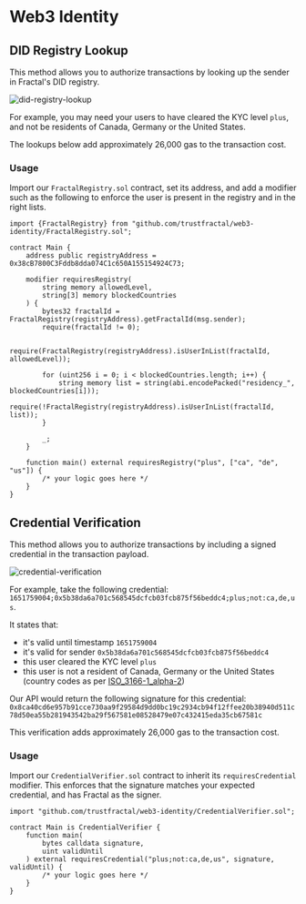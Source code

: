 # Web3 Identity

## DID Registry Lookup

This method allows you to authorize transactions by looking up the sender in Fractal's DID registry.

![did-registry-lookup](https://user-images.githubusercontent.com/365821/166913376-18c369d0-c6a9-49f9-97cf-e8774675b8c1.png)

For example, you may need your users to have cleared the KYC level `plus`, and not be residents of Canada, Germany or the United States.

The lookups below add approximately 26,000 gas to the transaction cost.

### Usage

Import our `FractalRegistry.sol` contract, set its address, and add a modifier such as the following to enforce the user is present in the registry and in the right lists.

```solidity
import {FractalRegistry} from "github.com/trustfractal/web3-identity/FractalRegistry.sol";

contract Main {
    address public registryAddress = 0x38cB7800C3Fddb8dda074C1c650A155154924C73;

    modifier requiresRegistry(
        string memory allowedLevel,
        string[3] memory blockedCountries
    ) {
        bytes32 fractalId = FractalRegistry(registryAddress).getFractalId(msg.sender);
        require(fractalId != 0);
        
        require(FractalRegistry(registryAddress).isUserInList(fractalId, allowedLevel));

        for (uint256 i = 0; i < blockedCountries.length; i++) {
            string memory list = string(abi.encodePacked("residency_", blockedCountries[i]));
            require(!FractalRegistry(registryAddress).isUserInList(fractalId, list));
        }

        _;
    }

    function main() external requiresRegistry("plus", ["ca", "de", "us"]) {
        /* your logic goes here */
    }
}
```

## Credential Verification

This method allows you to authorize transactions by including a signed credential in the transaction payload.

![credential-verification](https://user-images.githubusercontent.com/365821/166913405-033ad50d-366c-4017-af9b-a8b84bf8821e.png)

For example, take the following credential: `1651759004;0x5b38da6a701c568545dcfcb03fcb875f56beddc4;plus;not:ca,de,us`.

It states that:
* it's valid until timestamp `1651759004`
* it's valid for sender `0x5b38da6a701c568545dcfcb03fcb875f56beddc4`
* this user cleared the KYC level `plus`
* this user is not a resident of Canada, Germany or the United States (country codes as per [ISO_3166-1_alpha-2](https://en.wikipedia.org/wiki/ISO_3166-1_alpha-2))

Our API would return the following signature for this credential: `0x8ca40cd6e957b91cce730aa9f29584d9dd0bc19c2934cb94f12ffee20b38940d511c78d50ea55b281943542ba29f567581e08528479e07c432415eda35cb67581c`

This verification adds approximately 26,000 gas to the transaction cost.

### Usage

Import our `CredentialVerifier.sol` contract to inherit its `requiresCredential` modifier. This enforces that the signature matches your expected credential, and has Fractal as the signer.

```solidity
import "github.com/trustfractal/web3-identity/CredentialVerifier.sol";

contract Main is CredentialVerifier {
    function main(
        bytes calldata signature,
        uint validUntil
    ) external requiresCredential("plus;not:ca,de,us", signature, validUntil) {
        /* your logic goes here */
    }
}
```
